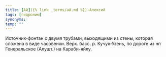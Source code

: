 ```yaml
---
title: [Ай]({% link _terms/ай.md %})-Алексий
tags: [гидроним]
synonyms:
temp: ""
---
```


Источник-фонтан с двумя трубами, выходящими из стены, которая сложена в виде
часовенки. Верх. басс. р. Кучук-Узень, по дороге из нп Генеральское (Алушт.) на
Караби-яйлу.
